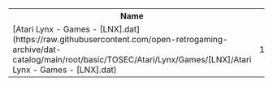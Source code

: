 <table>
<tr><th>Name</th><th>Size</th></tr>
<tr><td>[Atari Lynx - Games - [LNX].dat](https://raw.githubusercontent.com/open-retrogaming-archive/dat-catalog/main/root/basic/TOSEC/Atari/Lynx/Games/[LNX]/Atari Lynx - Games - [LNX].dat)</td><td>119547</td></tr>
</table>
